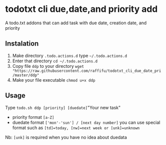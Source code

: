 # todotxt cli due,date,and priority add
A todo.txt addons that can add task with due date, creation date, and priority 
## Instalation
1. Make directory `.todo.actions.d` type `~/.todo.actions.d`
2. Enter that directory `cd ~/.todo.actions.d`
3. Copy file `ddp` to your directory `wget "https://raw.githubusercontent.com/raffifu/todotxt_cli_due_date_pri/master/ddp"`
4. Make your file executable `chmod u+x ddp`

## Usage
Type `todo.sh ddp [priority] [duedate]`"Your new task"
- priority format `[a-Z]`
- duedate format `['mon'-'sun'] / [next day number]`
  you can use special format such as `[td]=today, [nw]=next week or [unk]=unknown`

Nb: `[unk]` is required when you have no idea about duedata
